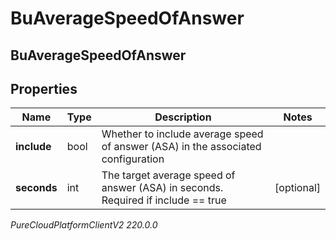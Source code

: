 # BuAverageSpeedOfAnswer

## BuAverageSpeedOfAnswer

## Properties

|Name | Type | Description | Notes|
|------------ | ------------- | ------------- | -------------|
| **include** | bool | Whether to include average speed of answer (ASA) in the associated configuration | |
| **seconds** | int | The target average speed of answer (ASA) in seconds. Required if include &#x3D;&#x3D; true | [optional] |



_PureCloudPlatformClientV2 220.0.0_
